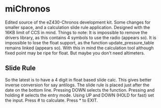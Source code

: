 miChronos
=========
Edited source of the eZ430-Chronos development kit. Some changes for smaller space, and a calculation slide rule application. Designed with the 16KB limit of CCS in mind. Things to note:
It is impossible to remove the drivers library, as this contains 4 symbols to use the radio (appears so).
It is impossible to lose the float support, as the function update_pressure_table remains linked (appears so).
With this in mind the calculation tool although fixed point may be ripe for float. But maybe you don't need altimeters.

Slide Rule
----------
So the latest is to have a 4 digit in float based slide calc. This gives better inverse conversion for say antilogs.
The slide rule is placed just after the date on the bottom line. Pressing DOWN selects the function. Pressing and holding # selects the entry mode. Using UP and DOWN (HOLD for fast) set the input. Press # to calculate. Press * to EXIT.

